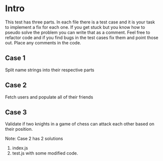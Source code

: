 # Intro

This test has three parts. In each file there is a test case and it is your task to implement a fix for each one. If you get stuck but you know how to pseudo solve the problem you can write that as a comment. Feel free to refactor code and if you find bugs in the test cases fix them and point those out. Place any comments in the code.

## Case 1

Split name strings into their respective parts

## Case 2

Fetch users and populate all of their friends

## Case 3

Validate if two knights in a game of chess can attack each other based on their position.


Note: Case 2 has 2 solutions 
1. index.js  
2. test.js 
with some modified code.